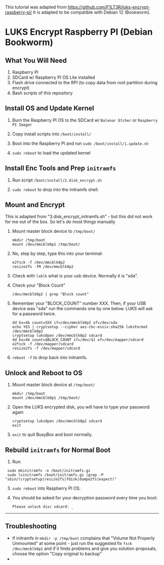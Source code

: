 This tutorial was adapted from https://github.com/F1LT3R/luks-encrypt-raspberry-pi/
It is adapted to be compatible with Debian 12 (Bookworm).

# LUKS Encrypt Raspberry PI (Debian Bookworm)

## What You Will Need

1. Raspberry PI
2. SDCard w/ Raspberry PI OS Lite installed
3. Flash drive connected to the RPI (to copy data from root partition during encrypt)
4. Bash scripts of this repository

## Install OS and Update Kernel

1. Burn the Raspberry PI OS to the SDCard w/ `Balenar Etcher` or `Raspberry PI Imager`

2. Copy install scripts into `/boot/install/`

3. Boot into the Raspberry PI and run `sudo /boot/install/1.update.sh`

4. `sudo reboot`  to load the updated kernel


## Install Enc Tools and Prep `initramfs`

1. Run script `/boot/install/2.disk_encrypt.sh`

2. `sudo reboot` to drop into the initramfs shell. 


## Mount and Encrypt 
This is adapted from "3.disk_encrypt_initramfs.sh" - but this did not work for me out of the box. So let's do most things manually

1. Mount master block device to `/tmp/boot/`

    ```shell
    mkdir /tmp/boot
    mount /dev/mmcblk0p1 /tmp/boot/
    ```

2. No, step by step, type this into your terminal:

    ```shell
    e2fsck -f /dev/mmcblk0p2
    resize2fs -fM /dev/mmcblk0p2 
    ```

3. Check with `lsblk` what is your usb device. Normally it is "sda".

4. Check your "Block Count"

    ```shell
    /dev/mmcblk0p2 | grep "Block count" 
    ```

5. Remember your "BLOCK_COUNT" number XXX. Then, if your USB device was "sda" run the commands one by one below. 
LUKS will ask for a password twice.

    ```shell
    dd bs=4k count=XXX if=/dev/mmcblk0p2 of=/dev/sda
    echo YES | cryptsetup --cipher aes-cbc-essiv:sha256 luksFormat /dev/mmcblk0p2
    cryptsetup luksOpen /dev/mmcblk0p2 sdcard
    dd bs=4k count=$BLOCK_COUNT if=/dev/$1 of=/dev/mapper/sdcard
    e2fsck -f /dev/mapper/sdcard
    resize2fs -f /dev/mapper/sdcard
    ```

6. `reboot -f` to drop back into initramfs.


## Unlock and Reboot to OS

1. Mount master block device at `/tmp/boot/`

    ```shell
    mkdir /tmp/boot
    mount /dev/mmcblk0p1 /tmp/boot/
    ```

2. Open the LUKS encrypted disk, you will have to type your password again

    ```shell
    cryptsetup luksOpen /dev/mmcblk0p2 sdcard
    exit
    ```

3. `exit` to quit BusyBox and boot normally.


## Rebuild `initramfs` for Normal Boot


1. Run:

```shell
 sudo mkinitramfs -o /boot/initramfs.gz
 sudo lsinitramfs /boot/initramfs.gz |grep -P "sbin/(cryptsetup|resize2fs|fdisk|dumpe2fs|expect)"
```

3. `sudo reboot` into Raspberry PI OS.

4. You should be asked for your decryption password every time you boot.

    ```shell
    Please unlock disc sdcard: _
    ```
____

## Troubleshooting
* If initramfs in `mkdir -p /tmp/boot` complains that "Volume Not Properly Unmounted" at some point - just run the suggested fix `fsck /dev/mmcblk0p1` and if it finds problems and give you solution proposals, choose the option "Copy original to backup"
* 

